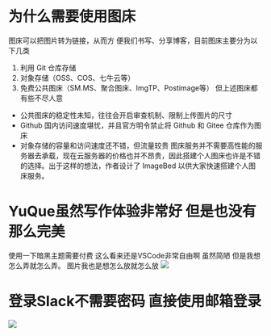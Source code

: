 # 为什么需要使用图床

图床可以把图片转为链接，从而方
便我们书写、分享博客，目前图床主要分为以下几类

1. 利用 Git 仓库存储
2. 对象存储（OSS、COS、七牛云等）
3. 免费公共图床（SM.MS、聚合图床、ImgTP、Postimage等）
但上述图床都有些不尽人意

- 公共图床的稳定性未知，往往会开启审查机制、限制上传图片的尺寸
- Github 国内访问速度堪忧，并且官方明令禁止将 Github 和 Gitee 仓库作为图床
- 对象存储的容量和访问速度还不错，但流量较贵
图床服务并不需要高性能的服务器去承载，现在云服务器的价格也并不昂贵，因此搭建个人图床也许是不错的选择。出于这样的想法，作者设计了 ImageBed 以供大家快速搭建个人图床服务。


# YuQue虽然写作体验非常好 但是也没有那么完美
使用一下暗黑主题需要付费 这么看来还是VSCode非常自由啊 虽然简陋 但是我想怎么弄就怎么弄。
图片我也是想怎么放就怎么放
![](/images/Snipaste_2022-12-21_14-15-14.png)

# 登录Slack不需要密码 直接使用邮箱登录
![](/images/Snipaste_2022-12-21_12-45-38.png)